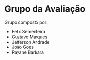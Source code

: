 # Grupo da Avaliação

Grupo composto por:

- Felix Sementeira
- Gustavo Marques
- Jefferson Andrade
- João Goes
- Rayane Barbara